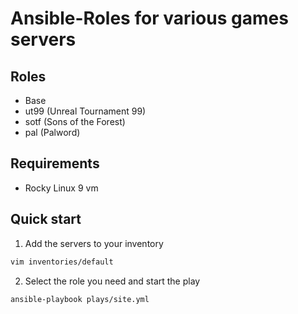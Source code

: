 # Ansible-Roles for various games servers

## Roles
- Base
- ut99 (Unreal Tournament 99)
- sotf (Sons of the Forest)
- pal (Palword)

## Requirements
- Rocky Linux 9 vm

## Quick start
1. Add the servers to your inventory
```bash
vim inventories/default
```

2. Select the role you need and start the play

```bash
ansible-playbook plays/site.yml
```
